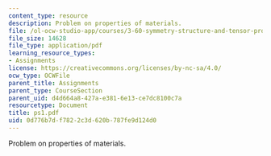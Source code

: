```yaml
---
content_type: resource
description: Problem on properties of materials.
file: /ol-ocw-studio-app/courses/3-60-symmetry-structure-and-tensor-properties-of-materials-fall-2005/0d776b7df7822c3d620b787fe9d124d0_ps1.pdf
file_size: 14628
file_type: application/pdf
learning_resource_types:
- Assignments
license: https://creativecommons.org/licenses/by-nc-sa/4.0/
ocw_type: OCWFile
parent_title: Assignments
parent_type: CourseSection
parent_uid: d4d664a8-427a-e381-6e13-ce7dc8100c7a
resourcetype: Document
title: ps1.pdf
uid: 0d776b7d-f782-2c3d-620b-787fe9d124d0
---
```

Problem on properties of materials.